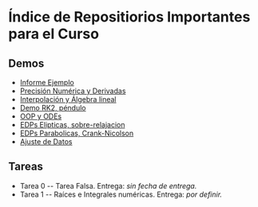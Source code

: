 # Índice de Repositiorios Importantes para el Curso

## Demos

- [Informe Ejemplo](#)
- [Precisión Numérica y Derivadas](#)
- [Interpolación y Álgebra lineal](#)
- [Demo RK2, péndulo](#)
- [OOP y ODEs](#)
- [EDPs Elipticas, sobre-relajacion](#)
- [EDPs Parabolicas, Crank-Nicolson](#)
- [Ajuste de Datos](#)


## Tareas

- Tarea 0 -- Tarea Falsa. Entrega: _sin fecha de entrega._
- Tarea 1 -- Raíces e Integrales numéricas. Entrega: _por definir._
